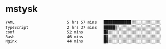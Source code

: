 # mstysk

<!--START_SECTION:waka-->

```txt
YAML                       5 hrs 57 mins   ████████████░░░░░░░░░░░░░   48.64 %
TypeScript                 2 hrs 37 mins   █████▒░░░░░░░░░░░░░░░░░░░   21.38 %
conf                       52 mins         █▓░░░░░░░░░░░░░░░░░░░░░░░   07.07 %
Bash                       46 mins         █▓░░░░░░░░░░░░░░░░░░░░░░░   06.30 %
Nginx                      44 mins         █▓░░░░░░░░░░░░░░░░░░░░░░░   06.05 %
```

<!--END_SECTION:waka-->
